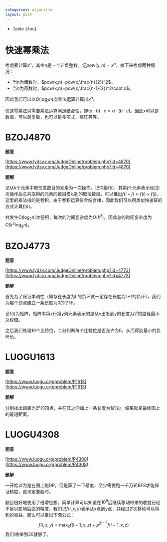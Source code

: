 ```yaml
---
categories: algorithm
layout: post
---
```


- Table
{:toc}
# 快速幂乘法

考虑要计算$x^n$，其中n是一个非负整数。记$pow(x,n)=x^n$，接下来考虑两种情况：

- 当n为偶数时，$pow(x,n)=pow(x,\frac{n}{2})^2$。
- 当n为奇数时，$pow(x,n)=pow(x,\frac{n-1}{2})^2\cdot x$。

因此我们可以以$O(\log_2n)$次乘法运算计算出$x^n$。

快速幂乘法只需要乘法运算满足结合性，即$(a\cdot b)\cdot c=a\cdot (b\cdot c)$。因此x可以是数值，可以是复数，也可以是多项式，矩阵等等。

# BZOJ4870

**题意**

[https://www.lydsy.com/JudgeOnline/problem.php?id=4870](https://www.lydsy.com/JudgeOnline/problem.php?id=4870)

**题解**

记从k个元素中取任意数目的元素为一次操作。记向量f(i)，其第j个元素表示经过i次操作后总共取得的元素的数目模k是j的取法数目。可以推出$f(i+j)=f(i)\times f(j)$，这里的乘法指的是卷积。由于卷积运算符合结合律，因此我们可以用类似快速幂的方式计算$f(n)$。

共发生$O(\log_2n)$次卷积，每次的时间复杂度为$O(k^2)$。因此总的时间复杂度为$O(k^2\log_2n)$。



# BZOJ4773

**题意**

[https://www.lydsy.com/JudgeOnline/problem.php?id=4773](https://www.lydsy.com/JudgeOnline/problem.php?id=4773)

**题解**

首先为了保证单调性（即存在长度为L的负环就一定存在长度为L+1的负环），我们为每个顶点建立一条长度为0的子环。

记f(i)为矩阵，矩阵中第x行第y列元素表示的是从x出发到y的长度为$2^i$的路径最小总权值。

之后我们处理10个比特位，二分判断每个比特位是否允许为0。从而得到最小的负环长。



# LUOGU1613

**题意**

[https://www.luogu.org/problem/P1613](https://www.luogu.org/problem/P1613)

**题解**

分别找出距离为$2^k$的顶点，并在其之间加上一条长度为1的边，结果就是最终图上的最短距离。

# LUOGU4308

**题意**

[https://www.luogu.org/problem/P4308](https://www.luogu.org/problem/P4308)

**题解**

一开始以为是在图上跑DP，但是算了一下精度，至少需要跑一千万轮BFS才能保证精度，这肯定要超时。

题目很好地使用了倍增思想。简单计算可以知道在$10^9$后继续移动带来的收益已经不足以影响后面的精度。我们记$f(i,x,y)$表示从x点到y点，共经过$2^i$次移动可以得到的收益。那么可以推出下面公式：
$$
f(i,x,y)=\max_z f(i-1,x,z)+p^{2^{i-2}}f(i-1,x,z)
$$
我们i枚举到30就够了。